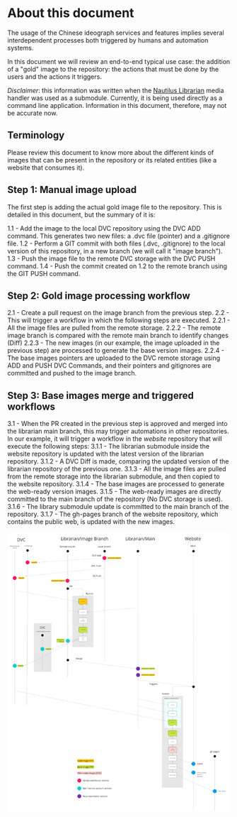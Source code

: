 # About this document

The usage of the Chinese ideograph services and features implies several interdependent processes both triggered by humans and automation systems.

In this document we will review an end-to-end typical use case: the addition of a "gold" image to the repository: the actions that must be done by the users and the actions it triggers.

*Disclaimer*: this information was written when the [Nautilus Librarian](https://github.com/Nautilus-Cyberneering/nautilus-librarian) media handler was used as a submodule. Currently, it is being used directly as a command line application. Information in this document, therefore, may not be accurate now.

## Terminology

Please review this document to know more about the different kinds of images that can be present in the repository or its related entities (like a website that consumes it).

## Step 1: Manual image upload

The first step is adding the actual gold image file to the repository. This is detailed in this document, but the summary of it is:

1.1 - Add the image to the local DVC repository using the DVC ADD command. This generates two new files: a .dvc file (pointer) and a .gitignore file.
1.2 - Perform a GIT commit with both files (.dvc, .gitignore) to the local version of this repository, in a new branch (we will call it "image branch").
1.3 - Push the image file to the remote DVC storage with the DVC PUSH command.
1.4 - Push the commit created on 1.2 to the remote branch using the GIT PUSH command.

## Step 2: Gold image processing workflow

2.1 - Create a pull request on the image branch from the previous step.
2.2 - This will trigger a workflow in which the following steps are executed.
  2.2.1 - All the image files are pulled from the remote storage.
  2.2.2 - The remote image branch is compared with the remote main branch to identify changes (Diff)
  2.2.3 - The new images (in our example, the image uploaded in the previous step) are processed to generate the base version images.
  2.2.4 - The base images pointers are uploaded to the DVC remote storage using ADD and PUSH DVC Commands, and their pointers and gitignores are committed and pushed to the image branch.
  
## Step 3: Base images merge and triggered workflows

3.1 - When the PR created in the previous step is approved and merged into the librarian main branch, this may trigger automations in other repositories. In our example, it will trigger a workflow in the _website_ repository that will execute the following steps:
  3.1.1 - The librarian submodule inside the website repository is updated with the latest version of the librarian repository.
  3.1.2 - A DVC Diff is made, comparing the updated version of the librarian repository of the previous one.
  3.1.3 - All the image files are pulled from the remote storage into the librarian submodule, and then copied to the website repository.
  3.1.4 - The base images are processed to generate the web-ready version images.
  3.1.5 - The web-ready images are directly committed to the main branch of the repository (No DVC storage is used).
  3.1.6 - The library submodule update is committed to the main branch of the repository.
  3.1.7 - The gh-pages branch of the website repository, which contains the public web, is updated with the new images.

![Gitflows diagram](gitflows.png)
